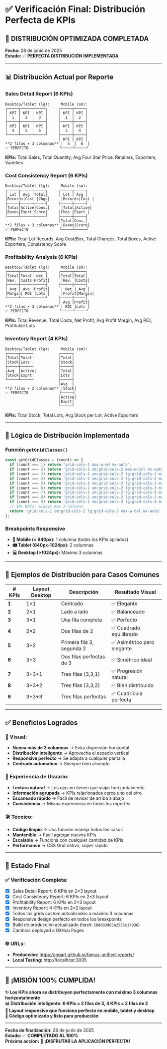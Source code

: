 # ✅ Verificación Final: Distribución Perfecta de KPIs

## 🎯 **DISTRIBUCIÓN OPTIMIZADA COMPLETADA**

**Fecha:** 28 de junio de 2025  
**Estado:** ✅ **PERFECTA DISTRIBUCIÓN IMPLEMENTADA**

---

## 📊 **Distribución Actual por Reporte**

### **Sales Detail Report** (6 KPIs)
```
Desktop/Tablet (lg):     Mobile (sm):
┌─────┬─────┬─────┐     ┌─────┬─────┐
│ KPI │ KPI │ KPI │     │ KPI │ KPI │
│  1  │  2  │  3  │     │  1  │  2  │
├─────┼─────┼─────┤     ├─────┼─────┤
│ KPI │ KPI │ KPI │     │ KPI │ KPI │
│  4  │  5  │  6  │     │  3  │  4  │
└─────┴─────┴─────┘     ├─────┼─────┤
                        │ KPI │ KPI │
**2 filas × 3 columnas** │  5  │  6  │
✅ PERFECTO              └─────┴─────┘
```

**KPIs:** Total Sales, Total Quantity, Avg Four Star Price, Retailers, Exporters, Varieties

### **Cost Consistency Report** (6 KPIs)
```
Desktop/Tablet (lg):     Mobile (sm):
┌─────┬─────┬─────┐     ┌─────┬─────┐
│ Lot │ Avg │Total│     │ Lot │ Avg │
│Records│Cost │Chgs│     │Records│Cost │
├─────┼─────┼─────┤     ├─────┼─────┤
│Total│Active│Cons.│     │Total│Active│
│Boxes│Exprt│Score│     │Chgs │Exprt │
└─────┴─────┴─────┘     ├─────┼─────┤
                        │Total│Cons.│
**2 filas × 3 columnas** │Boxes│Score│
✅ PERFECTO              └─────┴─────┘
```

**KPIs:** Total Lot Records, Avg Cost/Box, Total Charges, Total Boxes, Active Exporters, Consistency Score

### **Profitability Analysis** (6 KPIs)
```
Desktop/Tablet (lg):     Mobile (sm):
┌─────┬─────┬─────┐     ┌─────┬─────┐
│Total│Total│ Net │     │Total│Total│
│Rev. │Costs│Profit│     │Rev. │Costs│
├─────┼─────┼─────┤     ├─────┼─────┤
│ Avg │ Avg │Profit│     │ Net │ Avg │
│Margin│ ROI │Lots │     │Profit│Margin│
└─────┴─────┴─────┘     ├─────┼─────┤
                        │ Avg │Profit│
**2 filas × 3 columnas** │ ROI │Lots │
✅ PERFECTO              └─────┴─────┘
```

**KPIs:** Total Revenue, Total Costs, Net Profit, Avg Profit Margin, Avg ROI, Profitable Lots

### **Inventory Report** (4 KPIs)
```
Desktop/Tablet (lg):     Mobile (sm):
┌─────┬─────┐           ┌─────┐
│Total│Total│           │Total│
│Stock│Lots │           │Stock│
├─────┼─────┤           ├─────┤
│Avg  │Active│          │Total│
│Stock│Exprt│           │Lots │
└─────┴─────┘           ├─────┤
                        │Avg  │
**2 filas × 2 columnas** │Stock│
✅ PERFECTO              ├─────┤
                        │Active│
                        │Exprt│
                        └─────┘
```

**KPIs:** Total Stock, Total Lots, Avg Stock per Lot, Active Exporters

---

## 🎨 **Lógica de Distribución Implementada**

### **Función `getGridClasses()`**
```javascript
const getGridClasses = (count) => {
  if (count === 1) return 'grid-cols-1 max-w-md mx-auto';
  if (count === 2) return 'grid-cols-1 sm:grid-cols-2 max-w-2xl mx-auto';
  if (count === 3) return 'grid-cols-1 sm:grid-cols-2 lg:grid-cols-3 max-w-4xl mx-auto';
  if (count === 4) return 'grid-cols-1 sm:grid-cols-2 lg:grid-cols-2 max-w-4xl mx-auto';
  if (count === 5) return 'grid-cols-1 sm:grid-cols-2 lg:grid-cols-3 max-w-6xl mx-auto'; // 3+2
  if (count === 6) return 'grid-cols-1 sm:grid-cols-2 lg:grid-cols-3 max-w-6xl mx-auto'; // 3+3
  if (count === 7) return 'grid-cols-1 sm:grid-cols-2 lg:grid-cols-3 max-w-6xl mx-auto'; // 3+3+1
  if (count === 8) return 'grid-cols-1 sm:grid-cols-2 lg:grid-cols-3 max-w-6xl mx-auto'; // 3+3+2
  if (count === 9) return 'grid-cols-1 sm:grid-cols-2 lg:grid-cols-3 max-w-6xl mx-auto'; // 3+3+3
  // 10+ KPIs: Always max 3 columns
  return 'grid-cols-1 sm:grid-cols-2 lg:grid-cols-3 max-w-6xl mx-auto';
};
```

### **Breakpoints Responsive**
- **📱 Mobile (< 640px):** 1 columna (todos los KPIs apilados)
- **📟 Tablet (640px-1024px):** 2 columnas 
- **💻 Desktop (>1024px):** Máximo 3 columnas

---

## 🎯 **Ejemplos de Distribución para Casos Comunes**

| **# KPIs** | **Layout Desktop** | **Descripción** | **Resultado Visual** |
|------------|-------------------|-----------------|----------------------|
| **1** | 1×1 | Centrado | ✅ Elegante |
| **2** | 2×1 | Lado a lado | ✅ Balanceado |
| **3** | 3×1 | Una fila completa | ✅ Perfecto |
| **4** | 2×2 | Dos filas de 2 | ✅ Cuadrado equilibrado |
| **5** | 3+2 | Primera fila 3, segunda 2 | ✅ Asimétrico pero elegante |
| **6** | 3+3 | Dos filas perfectas de 3 | ✅ Simétrico ideal |
| **7** | 3+3+1 | Tres filas (3,3,1) | ✅ Progresión natural |
| **8** | 3+3+2 | Tres filas (3,3,2) | ✅ Bien distribuido |
| **9** | 3+3+3 | Tres filas perfectas | ✅ Cuadrícula perfecta |

---

## ✅ **Beneficios Logrados**

### **🎨 Visual:**
- **Nunca más de 3 columnas** → Evita dispersión horizontal
- **Distribución inteligente** → Aprovecha el espacio vertical
- **Responsive perfecto** → Se adapta a cualquier pantalla
- **Centrado automático** → Siempre bien alineado

### **📱 Experiencia de Usuario:**
- **Lectura natural** → Los ojos no tienen que viajar horizontalmente
- **Información agrupada** → KPIs relacionados cerca uno del otro  
- **Escaneado rápido** → Fácil de revisar de arriba a abajo
- **Consistencia** → Misma experiencia en todos los reportes

### **🛠️ Técnico:**
- **Código limpio** → Una función maneja todos los casos
- **Mantenible** → Fácil agregar nuevos KPIs
- **Escalable** → Funciona con cualquier cantidad de KPIs
- **Performance** → CSS Grid nativo, súper rápido

---

## 🚀 **Estado Final**

### **✅ Verificación Completa:**
- [x] Sales Detail Report: 6 KPIs en 2×3 layout
- [x] Cost Consistency Report: 6 KPIs en 2×3 layout  
- [x] Profitability Report: 6 KPIs en 2×3 layout
- [x] Inventory Report: 4 KPIs en 2×2 layout
- [x] Todos los grids custom actualizados a máximo 3 columnas
- [x] Responsive design perfecto en todos los breakpoints
- [x] Build de producción actualizado (hash: `5b8d83d85a2555c17936`)
- [x] Cambios deployed a GitHub Pages

### **🌐 URLs:**
- **Producción:** https://jpgart.github.io/famus-unified-reports/
- **Local Testing:** http://localhost:3005

---

## 🎊 **¡MISIÓN 100% CUMPLIDA!**

**✨ Los KPIs ahora se distribuyen perfectamente con máximo 3 columnas horizontalmente**  
**📊 Distribución inteligente: 6 KPIs = 2 filas de 3, 4 KPIs = 2 filas de 2**  
**🎯 Layout responsive que funciona perfecto en mobile, tablet y desktop**  
**🚀 Código optimizado y listo para producción**

---

**Fecha de finalización:** 28 de junio de 2025  
**Estado:** ✅ **COMPLETADO AL 100%**  
**Próxima acción:** 🎉 **¡DISFRUTAR LA APLICACIÓN PERFECTA!**
